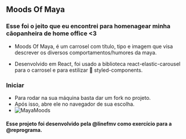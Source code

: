 ## Moods Of Maya

### Esse foi o jeito que eu encontrei para homenagear minha cãopanheira de home office <3

- Moods Of Maya, é um carrosel com título, tipo e imagem que visa descrever os diversos comportamentos/humores da maya.

- Desenvolvido em React, foi usado a biblioteca react-elastic-carousel para o carrosel e para estilizar 💅 styled-components. 

### Iniciar
 - Para rodar na sua máquina basta dar um fork no projeto.
 -  Após isso, abre ele no navegador de sua escolha.
 -    ![MayaMoods](https://user-images.githubusercontent.com/77216386/142613733-feb8684f-85ac-44fa-b97f-4b1a6023e877.gif)


#### Esse projeto foi desenvolvido pela @linefmv como exercício para a @reprograma.
